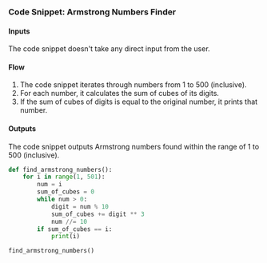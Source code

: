 ### Code Snippet: Armstrong Numbers Finder

#### Inputs
The code snippet doesn't take any direct input from the user.

#### Flow
1. The code snippet iterates through numbers from 1 to 500 (inclusive).
2. For each number, it calculates the sum of cubes of its digits.
3. If the sum of cubes of digits is equal to the original number, it prints that number.

#### Outputs
The code snippet outputs Armstrong numbers found within the range of 1 to 500 (inclusive).

```python
def find_armstrong_numbers():
    for i in range(1, 501):
        num = i
        sum_of_cubes = 0
        while num > 0:
            digit = num % 10
            sum_of_cubes += digit ** 3
            num //= 10
        if sum_of_cubes == i:
            print(i)

find_armstrong_numbers()
